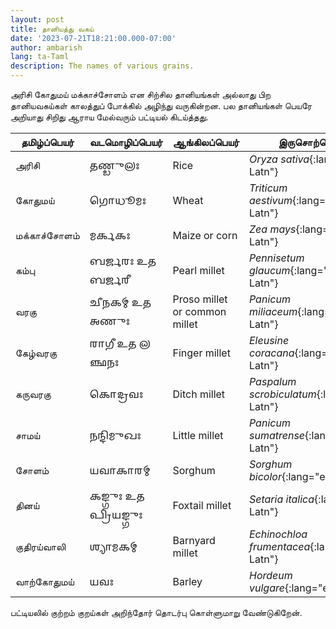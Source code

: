 ```yaml
---
layout: post
title: தானியத்து வகய்
date: '2023-07-21T18:21:00.000-07:00'
author: ambarish
lang: ta-Taml
description: The names of various grains.
---
```


அரிசி கோதுமய் மக்காச்சோளம் என சிற்சில தானியங்கள் அல்லாது பிற தானியவகய்கள் காலத்துப் போக்கில் அழிந்து வருகின்றன. பல தானியங்கள் பெயரே அறியாது சிறிது ஆராய மேல்வரும் பட்டியல் கிடய்த்தது.

| தமிழ்ப்பெயர் | வடமொழிப்பெயர் | ஆங்கிலப்பெயர் | இருசொற்பெயர் |
|---|---|---|---|
| அரிசி | <span lang="sa-Gran">𑌤𑌣𑍍𑌡𑍁𑌲𑌃</span> | <span lang="en-Latn">Rice</span> | *Oryza sativa*{:lang="en-Latn"} |
| கோதுமய் | <span lang="sa-Gran">𑌗𑍋𑌧𑍂𑌮𑌃</span> | <span lang="en-Latn">Wheat</span> | *Triticum aestivum*{:lang="en-Latn"} |
| மக்காச்சோளம் | <span lang="sa-Gran">𑌮𑌰𑍍𑌕𑌕𑌃</span> | <span lang="en-Latn">Maize or corn</span> | *Zea mays*{:lang="en-Latn"} |
| கம்பு | <span lang="sa-Gran">𑌬𑌰𑍍𑌜𑌰𑌃 𑌉𑌤 𑌬𑌰𑍍𑌜𑌰𑍀</span> | <span lang="en-Latn">Pearl millet</span> | *Pennisetum glaucum*{:lang="en-Latn"} |
| வரகு | <span lang="sa-Gran">𑌚𑍀𑌨𑌕𑌮𑍍 𑌉𑌤 𑌅𑌣𑍁𑌃</span> | <span lang="en-Latn">Proso millet or common millet</span> | *Panicum miliaceum*{:lang="en-Latn"} |
| கேழ்வரகு | <span lang="sa-Gran">𑌰𑌾𑌗𑍀 𑌉𑌤 𑌲𑌞𑍍𑌛𑌨𑌃</span> | <span lang="en-Latn">Finger millet</span> | *Eleusine coracana*{:lang="en-Latn"} |
| கருவரகு | <span lang="sa-Gran">𑌕𑍋𑌦𑍍𑌰𑌵𑌃</span> | <span lang="en-Latn">Ditch millet</span> | *Paspalum scrobiculatum*{:lang="en-Latn"} |
| சாமய் | <span lang="sa-Gran">𑌨𑌨𑍍𑌦𑌿𑌮𑍁𑌖𑌃</span> | <span lang="en-Latn">Little millet</span>| *Panicum sumatrense*{:lang="en-Latn"} |
| சோளம் | <span lang="sa-Gran">𑌯𑌵𑌾𑌕𑌾𑌰𑌮𑍍</span> | <span lang="en-Latn">Sorghum</span> | *Sorghum bicolor*{:lang="en-Latn"} |
| தினய் | <span lang="sa-Gran">𑌕𑌙𑍍𑌗𑍁𑌃 𑌉𑌤 𑌪𑍍𑌰𑌿𑌯𑌙𑍍𑌗𑍁𑌃</span> | <span lang="en-Latn">Foxtail millet</span> | *Setaria italica*{:lang="en-Latn"} |
| குதிரய்வாலி | <span lang="sa-Gran">𑌶𑍍𑌯𑌾𑌮𑌕𑌮𑍍</span> | <span lang="en-Latn">Barnyard millet</span> | *Echinochloa frumentacea*{:lang="en-Latn"} |
| வாற்கோதுமய் | <span lang="sa-Gran">𑌯𑌵𑌃</span> | <span lang="en-Latn">Barley</span> | *Hordeum vulgare*{:lang="en-Latn"} |

பட்டியலில் குற்றம் குறய்கள் அறிந்தோர் தொடர்பு கொள்ளுமாறு வேண்டுகிறேன்.
